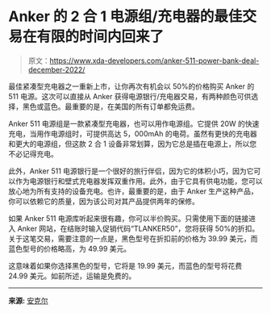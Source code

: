 # Anker 的 2 合 1 电源组/充电器的最佳交易在有限的时间内回来了

> 原文：<https://www.xda-developers.com/anker-511-power-bank-deal-december-2022/>

最佳紧凑型充电器之一重新上市，让你再次有机会以 50%的价格购买 Anker 的 511 电源。这次可以直接从 Anker 获得电源银行/充电器交易，有两种颜色可供选择，黑色或蓝色。最重要的是，在美国的所有订单都免运费。

Anker 511 电源组是一款紧凑型充电器，也可以用作电源组。它提供 20W 的快速充电，当用作电源组时，可提供高达 5，000mAh 的电荷。虽然有更快的充电器和更大的电源组，但这款 2 合 1 设备非常划算，因为它总是插在电源上，所以您不必记得充电。

此外，Anker 511 电源银行是一个很好的旅行伴侣，因为它的体积小巧，因为它可以作为电源银行和壁式充电器发挥双重作用。此外，由于它具有供电功能，您可以放心地为所有支持的设备充电。也许，最重要的是，由于 Anker 生产这种产品，你可以依赖它的质量，因为该公司对其产品提供两年的保修。

如果 Anker 511 电源库听起来很有趣，你可以半价购买。只需使用下面的链接进入 Anker 网站，在结账时输入促销代码“TLANKER50”，您将获得 50%的折扣。关于这笔交易，需要注意的一点是，黑色型号在折扣前的价格为 39.99 美元，而蓝色型号的价格略高，为 49.99 美元。

这意味着如果你选择黑色的型号，它将是 19.99 美元，而蓝色的型号将花费 24.99 美元。如前所述，运输是免费的。

* * *

**来源:** [安克尔](https://shop-links.co/link/?exclusive=1&publisher_slug=xda&article_name=The+best+deal+on+Anker%27s+2-in-1+power+bank%2Fcharger+is+back+for+a+limited+time&article_url=https%3A%2F%2Fwww.xda-developers.com%2Fanker-511-power-bank-deal-december-2022%2F&u1=UUxdaUeUpU1001027&url=https%3A%2F%2Fwww.anker.com%2Fproducts%2Fa1633)
